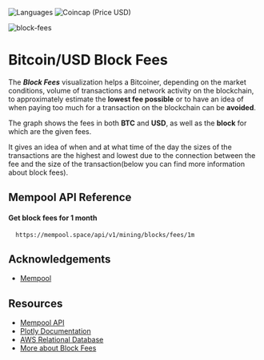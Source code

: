 ![Languages](https://img.shields.io/badge/languages-Python%20%2F%20SQL-%23410a93?style=flat-square) ![Coincap (Price USD)](https://img.shields.io/coincap/price-usd/bitcoin?color=%23F7931A&logoColor=%234D4D4D&style=flat-square)

![block-fees](https://user-images.githubusercontent.com/88452822/229305432-ae96aae0-550b-49e2-8fd8-6bf2bb0757a3.png)

# Bitcoin/USD Block Fees

The ***Block Fees*** visualization helps a Bitcoiner, depending on the market conditions, volume of transactions and network activity on the blockchain, to approximately estimate the **lowest fee possible** or to have an idea of when paying too much for a transaction on the blockchain can be **avoided**. 

The graph shows the fees in both **BTC** and **USD**, as well as the **block** for which are the given fees. 

It gives an idea of when and at what time of the day the sizes of the transactions are the highest and lowest due to the connection between the fee and the size of the transaction(below you can find more information about block fees).


## Mempool API Reference

#### Get block fees for 1 month

```
  https://mempool.space/api/v1/mining/blocks/fees/1m
```


## Acknowledgements

 - [Mempool](https://mempool.space/)



## Resources
- [Mempool API](https://mempool.space/it/docs/api/rest#get-block-fees)
- [Plotly Documentation](https://plotly.com/python/)
- [AWS Relational Database](https://aws.amazon.com/rds/)
- [More about Block Fees](https://river.com/learn/how-bitcoin-fees-work/)
